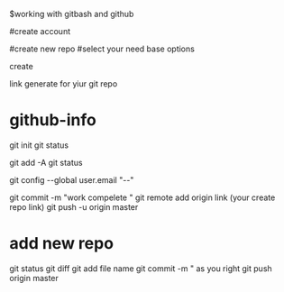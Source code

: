$working with gitbash and github 



<!-- go to web github -->
#create account 
<!-- go to repositories  -->
#create new repo
#select your need base options 

create 

link generate for yiur git repo 


# github-info

git init 
git status
<!-- to add all file in  -->
git add -A 
git status
<!--  -->
git config --global user.email "--"
<!-- add commit in in repo -->
git commit -m "work compelete "
git remote add origin  link (your create repo link)
git push -u origin master 

<h1>add new repo </h1>
git status 
git diff 
git add file name 
git commit -m " as you right 
git push origin master
